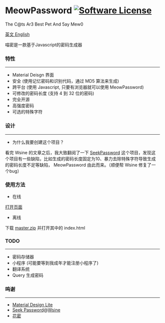 # MeowPassword [![Software License](https://img.shields.io/badge/license-MIT-brightgreen.svg)](https://github.com/MeowCat-Studio/GooTool/blob/master/LICENSE)
The C@ts Ar3 Best Pet And 5ay Mew0

[英文 English](README.md)

喵密是一款基于Javascript的密码生成器

### 特性
-----------
- Material Deisgn 界面
- 安全 (使用记忆密码和识别代码，通过 MD5 算法来生成)
- 跨平台 (使用 Javascript, 只要有浏览器就可以使用 MeowPassword)
- 可修改的密码长度 (支持 4 到 32 位的密码)
- 完全开源
- 高强度密码
- 可选的特殊字符

### 设计
-----------
- 为什么我要创建这个项目？

看完 Wsine 的文章之后，我大致翻阅了一下 [SeekPassword](https://github.com/Wsine/seekpassword) 这个项目，发现这个项目有一些缺陷，比如生成的密码长度固定为10、暴力去除特殊字符导致生成的密码长度不足等缺陷， MeowPassword 由此而来。（顺便帮 Wsine 修复了一个bug）

### 使用方法
- 在线

[打开页面](http://password.meowcat.org/)

- 离线

下载 [master.zip](https://github.com/MeowCat-Studio/MeowPassword/archive/master.zip) 并打开其中的 index.html

### TODO
-----------
- 密码存储器
- 小程序 (可能要等到我成年才能注册小程序了)
- 翻译系统
- Query 生成密码

### 鸣谢
-----------
- [Material Design Lite](https://getmdl.io/)
- [Seek Password](https://github.com/Wsine/seekpassword)@[Wsine](https://github.com/Wsine/)
- [花密](https://flowerpassword.com/)
